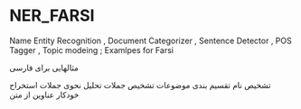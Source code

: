 # NER_FARSI
Name Entity Recognition , Document Categorizer , Sentence Detector , POS Tagger , Topic modeing ; Examlpes for Farsi

مثالهایی برای فارسی

تشخیص نام
تقسیم بندی موضوعات
تشخیص جملات
تحلیل نحوی جملات
استخراح خودکار عناوین از متن

